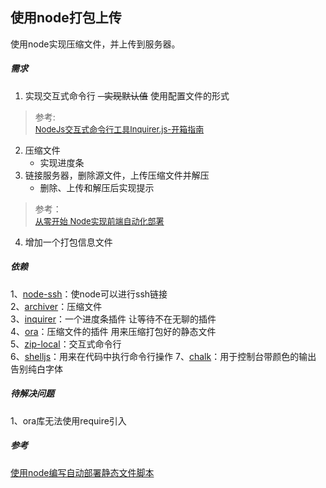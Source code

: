 ## 使用node打包上传

使用node实现压缩文件，并上传到服务器。

##### 需求
1. 实现交互式命令行
   ~~-  实现默认值~~ 使用配置文件的形式
  > 参考:  
  > <font size=2>[NodeJs交互式命令行工具Inquirer.js-开箱指南](https://www.jianshu.com/p/db8294cfa2f7)</font>
2. 压缩文件
   - 实现进度条
3. 链接服务器，删除源文件，上传压缩文件并解压
   - 删除、上传和解压后实现提示
  > 参考：  
  > <font size=2>[从零开始 Node实现前端自动化部署](https://www.jianshu.com/p/312f3be018de)</font>
4. 增加一个打包信息文件

##### 依赖

1、[node-ssh](https://www.npmjs.com/package/node-ssh)：使node可以进行ssh链接  
2、[archiver](https://www.npmjs.com/package/archiver)：压缩文件  
3、[inquirer](https://www.npmjs.com/package/inquirer)：一个进度条插件 让等待不在无聊的插件  
4、[ora](https://www.npmjs.com/package/ora)：压缩文件的插件 用来压缩打包好的静态文件  
5、[zip-local](https://www.npmjs.com/package/zip-local)：交互式命令行  
6、[shelljs](https://www.npmjs.com/package/shelljs)：用来在代码中执行命令行操作 
7、[chalk](https://www.npmjs.com/package/chalk)：用于控制台带颜色的输出 告别纯白字体

##### 待解决问题
1、ora库无法使用require引入

##### 参考
[使用node编写自动部署静态文件脚本](https://juejin.cn/post/6844904049989386247)
